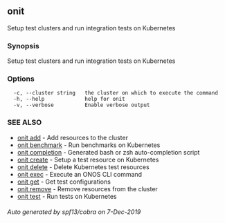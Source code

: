 ## onit

Setup test clusters and run integration tests on Kubernetes

### Synopsis

Setup test clusters and run integration tests on Kubernetes

### Options

```
  -c, --cluster string   the cluster on which to execute the command
  -h, --help             help for onit
  -v, --verbose          Enable verbose output
```

### SEE ALSO

* [onit add](onit_add.md)	 - Add resources to the cluster
* [onit benchmark](onit_benchmark.md)	 - Run benchmarks on Kubernetes
* [onit completion](onit_completion.md)	 - Generated bash or zsh auto-completion script
* [onit create](onit_create.md)	 - Setup a test resource on Kubernetes
* [onit delete](onit_delete.md)	 - Delete Kubernetes test resources
* [onit exec](onit_exec.md)	 - Execute an ONOS CLI command
* [onit get](onit_get.md)	 - Get test configurations
* [onit remove](onit_remove.md)	 - Remove resources from the cluster
* [onit test](onit_test.md)	 - Run tests on Kubernetes

###### Auto generated by spf13/cobra on 7-Dec-2019
